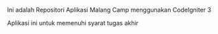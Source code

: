 Ini adalah Repositori Aplikasi Malang Camp menggunakan CodeIgniter 3

Aplikasi ini untuk memenuhi syarat tugas akhir
